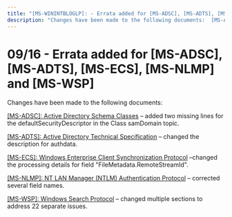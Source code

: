 ```yaml
---
title: "[MS-WININTBLOGLP]: - Errata added for [MS-ADSC], [MS-ADTS], [MS-ECS], [MS-NLMP] and [MS-WSP]"
description: "Changes have been made to the following documents:  [MS-ADSC]: Active Directory Schema Classes – added two missing lines for the"
---
```


# 09/16 - Errata added for [MS-ADSC], [MS-ADTS], [MS-ECS], [MS-NLMP] and [MS-WSP]

<p> </p>
<p>Changes have been made to the following documents:</p>

<p><span><a href="/openspecs/windows_protocols/MS-WINERRATA/23692afc-99f5-43fe-bfc2-b904a7bbbe18">[MS-ADSC]:
Active Directory Schema Classes</a></span> – added two missing lines for the
defaultSecurityDescriptor in the Class samDomain topic.</p>

<p><span><a href="/openspecs/windows_protocols/MS-WINERRATA/fe563333-6e4f-4198-9bf5-741a523cd0d7">[MS-ADTS]:
Active Directory Technical Specification</a></span> – changed the description for
authdata.</p>

<p><span><a href="/openspecs/windows_protocols/MS-WINERRATA/14723ac7-a367-468d-9c69-947e2edcc8e8">[MS-ECS]:
Windows Enterprise Client Synchronization Protocol</a></span> –changed the
processing details for field &quot;FileMetadata.RemoteStreamId&quot;.</p>

<p><span><a href="/openspecs/windows_protocols/MS-WINERRATA/9ce693d1-c255-43cf-93be-14dbba80ed51">[MS-NLMP]:
NT LAN Manager (NTLM) Authentication Protocol</a></span> – corrected several
field names.</p>

<p><span><a href="/openspecs/windows_protocols/MS-WINERRATA/52a418c4-7503-4c50-b144-3dc450d5bc98">[MS-WSP]:
Windows Search Protocol</a></span> – changed multiple sections to address 22
separate issues.</p>


                